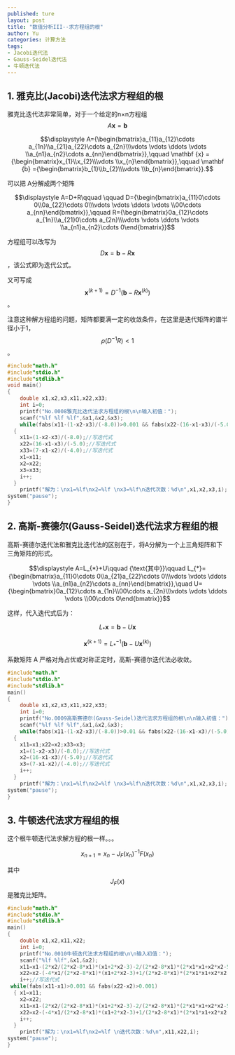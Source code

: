 ```yaml
---
published: ture
layout: post
title: "数值分析III--求方程组的根"
author: Yu
categories: 计算方法
tags:
- Jacobi迭代法
- Gauss-Seidel迭代法
- 牛顿迭代法
---
```




## 1. 雅克比(Jacobi)迭代法求方程组的根

雅克比迭代法非常简单，对于一个给定的n×n方程组$$\displaystyle A\mathbf {x} =\mathbf {b} $$

$$\displaystyle A={\begin{bmatrix}a_{11}a_{12}\cdots a_{1n}\\a_{21}a_{22}\cdots a_{2n}\\\vdots \vdots \ddots \vdots \\a_{n1}a_{n2}\cdots a_{nn}\end{bmatrix}},\qquad \mathbf {x} ={\begin{bmatrix}x_{1}\\x_{2}\\\vdots \\x_{n}\end{bmatrix}},\qquad \mathbf {b} ={\begin{bmatrix}b_{1}\\b_{2}\\\vdots \\b_{n}\end{bmatrix}}.$$


可以把 A分解成两个矩阵

$$\displaystyle A=D+R\qquad \qquad D={\begin{bmatrix}a_{11}0\cdots 0\\0a_{22}\cdots 0\\\vdots \vdots \ddots \vdots \\00\cdots a_{nn}\end{bmatrix}},\qquad R={\begin{bmatrix}0a_{12}\cdots a_{1n}\\a_{21}0\cdots a_{2n}\\\vdots \vdots \ddots \vdots \\a_{n1}a_{n2}\cdots 0\end{bmatrix}}$$


方程组可以改写为 $$\displaystyle D\mathbf {x} =\mathbf {b} -R\mathbf {x} $$，该公式即为迭代公式。

又可写成 $$\displaystyle \mathbf {x} ^{(k+1)}=D^{-1}(\mathbf {b} -R\mathbf {x} ^{(k)})$$。

注意这种解方程组的问题，矩阵都要满一定的收敛条件，在这里是迭代矩阵的谱半径小于1，$$\rho (D^{-1}R)<1$$。

```cpp
#include"math.h"
#include"stdio.h"
#include"stdlib.h"
void main()
{
	double x1,x2,x3,x11,x22,x33;
    int i=0;
    printf("No.0008雅克比迭代法求方程组的根\n\n输入初值：");
    scanf("%lf %lf %lf",&x1,&x2,&x3);
    while(fabs(x11-(1-x2-x3)/(-8.0))>0.001 && fabs(x22-(16-x1-x3)/(-5.0))>0.001 && fabs(x33-(7-x1-x2)/(-4.0))>0.001)
  {
	x11=(1-x2-x3)/(-8.0);//写迭代式 
	x22=(16-x1-x3)/(-5.0);//写迭代式
	x33=(7-x1-x2)/(-4.0);//写迭代式
	x1=x11;
	x2=x22;
	x3=x33;
    i++;
  }	
	printf("解为：\nx1=%lf\nx2=%lf \nx3=%lf\n迭代次数：%d\n",x1,x2,x3,i);
system("pause");
} 

```



## 2. 高斯-赛德尔(Gauss-Seidel)迭代法求方程组的根

高斯-赛德尔迭代法和雅克比迭代法的区别在于，将A分解为一个上三角矩阵和下三角矩阵的形式。

$$\displaystyle A=L_{*}+U\qquad {\text{其中}}\qquad L_{*}={\begin{bmatrix}a_{11}0\cdots 0\\a_{21}a_{22}\cdots 0\\\vdots \vdots \ddots \vdots \\a_{n1}a_{n2}\cdots a_{nn}\end{bmatrix}},\quad U={\begin{bmatrix}0a_{12}\cdots a_{1n}\\00\cdots a_{2n}\\\vdots \vdots \ddots \vdots \\00\cdots 0\end{bmatrix}}$$

这样，代入迭代式后为：

$$\displaystyle L_{*}\mathbf {x} =\mathbf {b} -U\mathbf {x}$$

$$\displaystyle \mathbf {x} ^{(k+1)}=L_{*}^{-1}(\mathbf {b} -U\mathbf {x} ^{(k)})$$

系数矩阵 A 严格对角占优或对称正定时，高斯-赛德尔迭代法必收敛。

```cpp
#include"math.h"
#include"stdio.h"
#include"stdlib.h"
main()
{
	double x1,x2,x3,x11,x22,x33;
    int i=0;
    printf("No.0009高斯赛德尔(Gauss-Seidel)迭代法求方程组的根\n\n输入初值：");
    scanf("%lf %lf %lf",&x1,&x2,&x3);
    while(fabs(x11-(1-x2-x3)/(-8.0))>0.01 && fabs(x22-(16-x1-x3)/(-5.0))>0.01 && fabs(x33-(7-x1-x2)/(-4.0))>0.01)
  {
	x11=x1;x22=x2;x33=x3;
	x1=(1-x2-x3)/(-8.0);//写迭代式 
	x2=(16-x1-x3)/(-5.0);//写迭代式
	x3=(7-x1-x2)/(-4.0);//写迭代式
    i++;
  }	
	printf("解为：\nx1=%lf\nx2=%lf \nx3=%lf\n迭代次数：%d\n",x1,x2,x3,i);
system("pause");
}
```

## 3. 牛顿迭代法求方程组的根

这个根牛顿迭代法求解方程的根一样。。。

$$\displaystyle x_{n+1}=x_{n}-J_{F}(x_{n})^{-1}F(x_{n})$$


其中 $$J_{F}(x)$$是雅克比矩阵。

 
```cpp
#include"math.h"
#include"stdio.h"
#include"stdlib.h"
main()
{
	double x1,x2,x11,x22;
    int i=0;
    printf("No.0010牛顿迭代法求方程组的根\n\n输入初值：");
    scanf("%lf %lf",&x1,&x2);
	x11=x1-(2*x2/(2*x2-8*x1)*(x1+2*x2-3)-2/(2*x2-8*x1)*(2*x1*x1+x2*x2-5));//写迭代式 
	x22=x2-(-4*x1/(2*x2-8*x1)*(x1+2*x2-3)+1/(2*x2-8*x1)*(2*x1*x1+x2*x2-5));
    i++;//写迭代式
 while(fabs(x11-x1)>0.001 && fabs(x22-x2)>0.001)
  { x1=x11;
	x2=x22;
	x11=x1-(2*x2/(2*x2-8*x1)*(x1+2*x2-3)-2/(2*x2-8*x1)*(2*x1*x1+x2*x2-5));//写迭代式 
	x22=x2-(-4*x1/(2*x2-8*x1)*(x1+2*x2-3)+1/(2*x2-8*x1)*(2*x1*x1+x2*x2-5));//写迭代式
    i++;
  }	
	printf("解为：\nx1=%lf\nx2=%lf \n迭代次数：%d\n",x11,x22,i);
system("pause");
} 
```
